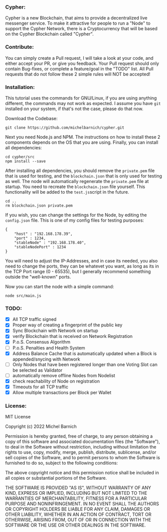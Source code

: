 ### Cypher:
Cypher is a new Blockchain, that aims to provide a decentralized live messenger service. To make it attractive for people to run a "Node" to support the Cypher Network, there is a Cryptocurrency that will be based on the Cypher Blockchain called "Cypher".

### Contribute:
You can simply create a Pull request, I will take a look at your code, and either accept your PR, or give you feedback. Your Pull request should only contain Bug-fixes, or complete a feature/goal in the "TODO" list. All Pull requests that do not follow these 2 simple rules will NOT be accepted!

### Installation:
This tutorial uses the commands for GNU/Linux, if you are using anything different, the commands may not work as expected. I assume you have ```git``` installed on your system, if that's not the case, please do that now.

Download the Codebase:
```
git clone https://github.com/michelbarnich/cypher.git
```

Next you need Node.js and NPM. The instructions on how to install these 2 components depends on the OS that you are using.
Finally, you can install all dependencies:
```
cd cypher/src
npm install --save
```

After installing all dependencies, you should remove the ```private.pem``` file that is used for testing, and the ```blockchain.json``` that is only used for testing as well. The node will automatically regenerate the ```private.pem``` file at startup. You need to recreate the ```blockchain.json``` file yourself. This functionality will be added to the ```test.js```script in the future.
```
cd ..
rm blockchain.json private.pem
```

If you wish, you can change the settings for the Node, by editing the ```config.json``` file. This is one of my config files for testing purposes:
```
{
    "host" : "192.168.178.39",
    "port" : 1234,
    "stableNode" : "192.168.178.40",
    "stableNodePort" : 1234
}
```

You will need to adjust the IP-Addresses, and in case its needed, you also need to change the ports, they can be whatevet you want, as long as its in the TCP Port range (0 - 65535), but I generally recommend something outside the "well-known" ports.

Now you can start the node with a simple command:
```
node src/main.js
```

### TODO:
- [x] All TCP traffic signed
- [x] Proper way of creating a fingerprint of the public key
- [x] Sync Blockchain with Network on startup
- [x] verify Blockchain that is received on Network Registration
- [x] P.o.S. Consensus Algorithm
- [ ] P.o.S. Penalties and Health System
- [x] Address Balance Cache that is automatically updated when a Block is appended/snycing with Network
- [ ] Only Nodes that have been registered longer than one Voting Slot can be selected as Validator
- [ ] automatically remove offline Nodes from Nodelist
- [x] check reachability of Node on registration
- [x] Timeouts for all TCP traffic
- [x] Allow multiple transactions per Block per Wallet

### License: 
MIT License

Copyright (c) 2022 Michel Barnich

Permission is hereby granted, free of charge, to any person obtaining a copy
of this software and associated documentation files (the "Software"), to deal
in the Software without restriction, including without limitation the rights
to use, copy, modify, merge, publish, distribute, sublicense, and/or sell
copies of the Software, and to permit persons to whom the Software is
furnished to do so, subject to the following conditions:

The above copyright notice and this permission notice shall be included in all
copies or substantial portions of the Software.

THE SOFTWARE IS PROVIDED "AS IS", WITHOUT WARRANTY OF ANY KIND, EXPRESS OR
IMPLIED, INCLUDING BUT NOT LIMITED TO THE WARRANTIES OF MERCHANTABILITY,
FITNESS FOR A PARTICULAR PURPOSE AND NONINFRINGEMENT. IN NO EVENT SHALL THE
AUTHORS OR COPYRIGHT HOLDERS BE LIABLE FOR ANY CLAIM, DAMAGES OR OTHER
LIABILITY, WHETHER IN AN ACTION OF CONTRACT, TORT OR OTHERWISE, ARISING FROM,
OUT OF OR IN CONNECTION WITH THE SOFTWARE OR THE USE OR OTHER DEALINGS IN THE
SOFTWARE.
